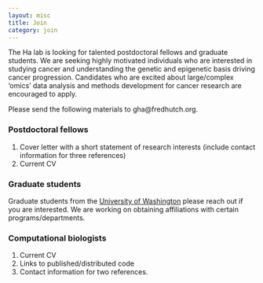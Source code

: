 ```yaml
---
layout: misc
title: Join
category: join
---
```


The Ha lab is looking for talented postdoctoral fellows and graduate students. We are seeking highly motivated individuals who are interested in studying cancer and understanding the genetic and epigenetic basis driving cancer progression. Candidates who are excited about large/complex ‘omics’ data analysis and methods development for cancer research are encouraged to apply.

Please send the following materials to gha<span style="display:none">obfuscate</span>@fredhutch.org.

### Postdoctoral fellows

1. Cover letter with a short statement of research interests (include contact information for three references)
2. Current CV

### Graduate students

Graduate students from the [University of Washington](http://www.washington.edu/) please reach out if you are interested. We are working on obtaining affiliations with certain programs/departments.

### Computational biologists

1. Current CV 
2. Links to published/distributed code
3. Contact information for two references. 

